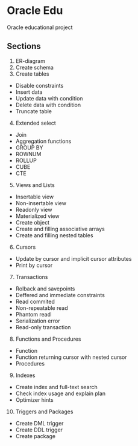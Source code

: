# Oracle Edu
Oracle educational project

## Sections
1. ER-diagram
2. Create schema
3. Create tables
  * Disable constraints
  * Insert data
  * Update data with condition
  * Delete data with condition
  * Truncate table
4. Extended select
  * Join
  * Aggregation functions
  * GROUP BY
  * ROWNUM
  * ROLLUP
  * CUBE
  * CTE
5. Views and Lists
  * Insertable view
  * Non-insertable view
  * Readonly view
  * Materialized view
  * Create object
  * Create and filling associative arrays
  * Create and filling nested tables
6. Cursors
  * Update by cursor and implicit cursor attributes
  * Print by cursor
7. Transactions
  * Rolback and savepoints
  * Deffered and immediate constraints
  * Read commited
  * Non-repeatable read
  * Phantom read
  * Serialization error
  * Read-only transaction
8. Functions and Procedures
  * Function
  * Function returning cursor with nested cursor
  * Procedures
9. Indexes
  * Create index and full-text search
  * Check index usage and explain plan
  * Optimizer hints
10. Triggers and Packages
  * Create DML trigger
  * Create DDL trigger
  * Create package